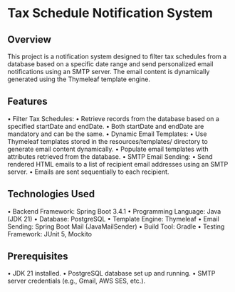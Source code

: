 # Tax Schedule Notification System

## Overview
This project is a notification system designed to filter tax schedules from a database based on a specific date range and send personalized email notifications using an SMTP server. 
The email content is dynamically generated using the Thymeleaf template engine.

## Features
•	Filter Tax Schedules:
•	Retrieve records from the database based on a specified startDate and endDate.
•	Both startDate and endDate are mandatory and can be the same.
•	Dynamic Email Templates:
•	Use Thymeleaf templates stored in the resources/templates/ directory to generate email content dynamically.
•	Populate email templates with attributes retrieved from the database.
•	SMTP Email Sending:
•	Send rendered HTML emails to a list of recipient email addresses using an SMTP server.
•	Emails are sent sequentially to each recipient.

## Technologies Used
•	Backend Framework: Spring Boot 3.4.1
•	Programming Language: Java (JDK 21)
•	Database: PostgreSQL
•	Template Engine: Thymeleaf
•	Email Sending: Spring Boot Mail (JavaMailSender)
•	Build Tool: Gradle
•	Testing Framework: JUnit 5, Mockito

## Prerequisites
•	JDK 21 installed.
•	PostgreSQL database set up and running.
•	SMTP server credentials (e.g., Gmail, AWS SES, etc.).
